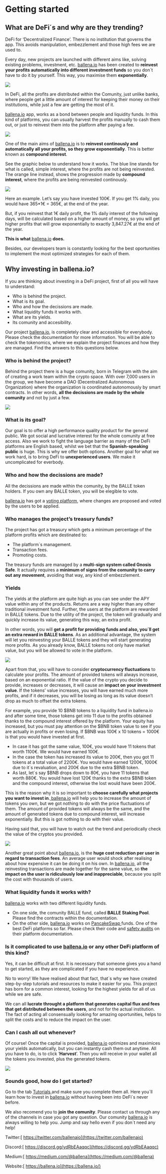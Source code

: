 # Getting started

## What are DeFi´s and why are they trending? 

DeFi for ‘Decentralized Finance’. There is no institution that governs the app. This avoids manipulation, embezzlement and those high fees we are used to. 

Every day, new projects are launched with different aims like, solving existing problems, investment, etc. [ballena.io](https://ballena.io/) has been created to **reinvest your profits automatically into different investment funds** so you don´t have to do it by yourself. This way, you maximise them **exponentially**. 



![](../.gitbook/assets/bitcoin-5675758_1280.png)



In DeFi, all the profits are distributed within the Comunity, just unlike banks, where people get a little amount of interest for keeping their money on their institutions, while just a few are getting the most of it. 

[ballena.io](https://ballena.io/) app, works as a bond between people and liquidity funds. In this kind of platforms, you can usually harvest the profits manually to cash them out, or just to reinvest them into the platform after paying a fee.



![](../.gitbook/assets/image%20%282%29.png)



One of the main aims of [ballena.io](https://ballena.io/) is to **reinvest continously and automatically all your profits, so they grow exponentially**. This is better known as **compound interest**. 

See the graphic below to understand how it works. The blue line stands for what is called, simple interest, where the profits are not being reinvested. The orange line instead, shows the progression made by **compound interest**, where the profits are being reinvested continously.



![](../.gitbook/assets/sin-titulo%20%283%29.png)



Here an example. Let’s say you have invested 100€. If you get 1% daily, you would have 365\*1€ = 365€, at the end of the year. 

But, if you reinvest that 1€ daily profit, the 1% daily interest of the following days, will be calculated based on a higher amount of money, so you will get higher profits that will grow exponentially to exactly 3,847.27€ at the end of the year. 

**This is what** [ballena.io](https://ballena.io/) **does.** 

Besides, our developers team is constantly looking for the best oportunities to implement the most optimized strategies for each of them.



## Why investing in ballena.io? 

If you are thinking about investing in a DeFi project, first of all you will have to understand:

* Who is behind the project. 
* What is its goal. 
* Who and how the decissions are made. 
* What liquidity funds it works with. 
* What are its yields. 
* Its comunity and accesibility.



Our project [ballena.io](https://ballena.io/), is completely clear and accessible for everybody. Please check the documentation for more information. You will be able to check the tokenomics, where we explain the project finances and how they are managed. Find the answers to this questions below.



### Who is behind the project?

Behind the project there is a huge comunity, born in Telegram with the aim of creating a work team within the crypto space. With over 7,000 users in the group, we have become a DAO \(Decentralized Autonomous Organization\) where the organization is coordinated autonomously by smart contracts. In other words, **all the decissions are made by the whole comunity** and not by just a few.



![](../.gitbook/assets/communication-1297544_1280.webp)



### What is its goal?

Our goal is to offer a high performance quality product for the general public. We got social and lucrative interest for the whole comunity at free access. Also we work to fight the language barrier as many of the DeFi platforms are English based, whilst we bet that the **Spanish-speaking public** is huge. This is why we offer both options. Another goal for what we work hard, is to bring DeFi to **unexperienced users**. We make it uncomplicated for everbody.



### Who and how the decissions are made?

All the decissions are made within the comunity, by the BALLE token holders. If you own any BALLE token, you will be elegible to vote.

[ballena.io](https://ballena.io/)  has got a [voting platform](https://vote.ballena.io/), where changes are proposed and voted by the users to be applied.



### Who manages the project’s treasury funds?

The project has got a treasury which gets a minimum percentage of the platform profits which are destinated to: 

* The platform´s management.
* Transaction fees.
* Promoting costs.



The treasury funds are managed by a **multi-sign system called Gnosis Safe**. It actually requires a **mínimum of signs from the comunity to carry out any movement**, avoiding that way, any kind of embezzlement.



### Yields

The yields at the platform are quite high as you can see under the APY value within any of the products. Returns are a way higher than any other traditional investment fund. Further, the users at the platform are rewarded in BALLE tokens. Due to the utility of the project, the token will gradually and quickly increase its value, generating this way, an extra profit.

In other words, you will **get a profit for providing funds and also, you´ll get an extra reward in BALLE tokens**. As an additional advantage, the system will let you reinvesting your BALLE tokens and they will start generating more profits. As you already know, BALLE tokens not only have market value, but you will be allowed to vote in the platform.



![](../.gitbook/assets/tap-6039919_1280%20%281%29.webp)



Apart from that, you will have to consider **cryptocurrency fluctuations** to calculate your profits. The amount of provided tokens will always increase, based on an exponential ratio. If the value of the crypto you decide to provide, increases or decreases, it will cause an **impact on your investment value**. If the tokens’ value increases, you will have earned much more profits, and if it decreases, you will be losing as long as its value doesn’t drop as much to offset the extra tokens. 

For example, you provide 10 $BNB tokens to a liquidity fund in ballena.io and after some time, those tokens get into 11 due to the profits obtained thanks to the compound interest offered by the platform. Your equity has increased, but you must pay attention on the $BNB token value to see if you are actually in profits or even losing. If $BNB was 100€ x 10 tokens = 1000€ is that you would have invested at first. 

* In case it has got the same value, 100€, you would have 11 tokens that worth 1100€. We would have earned 100€. 
* In the case the token has increased its value to 200€, then you got 11 tokens at a total value of 2200€. You would have earned 1200€, 1000€ due to it´s revaluation, and 200€ due to the extra $BNB token. 
* As last, let´s say $BNB drops down to 80€, you have 11 tokens that worth 880€. You would have lost 120€ thanks to the extra $BNB token and the compound interest, otherwise the lost would have been 200€. 

This is the reason why it is so important to **choose carefully what projects you want to invest in**.[ ](https://vote.ballena.io/)[ballena.io](https://ballena.io/) will help you to increase the amount of tokens you own, but we got nothing to do with the price fluctuations of them. The amount of provided tokens will always be the same, and the amount of generated tokens due to compound interest, will increase exponentially. But this is got nothing to do with their value. 

Having said that, you will have to watch out the trend and periodically check the value of the cryptos you provided. 



![](../.gitbook/assets/compos.png)



Another great point about [ballena.io](https://ballena.io/), is the **huge cost reduction per user in regard to transaction fees**. An average user would shock after realising about how expensive it can be doing it on his own. In [ballena.io](https://ballena.io/), all the reinvesting transactions are made together for the same value, so **the impact on the user is ridiculously low and inappreciable**, because you split the cost with thousands of users. 



### What liquidity funds it works with?

[ballena.io](https://ballena.io/) works with two different liquidity funds. 

* On one side, the comunity BALLE fund, called **BALLE Staking Pool**. Please find the contracts within the documentation. 
* On the other side, [ballena.io](https://ballena.io/) works on [PancakeSwap ](https://pancakeswap.finance/)funds. One of the best DeFi platforms so far. Please check their code and [safety audits](https://certik-public-assets.s3.amazonaws.com/REP-PancakeSwap-16_10_2020.pdf) on their platform documentation.



### Is it complicated to use [ballena.io](https://ballena.io/) or any other DeFi platform of this kind?

Yes, it can be difficult at first. It is necessary that someone gives you a hand to get started, as they are complicated if you have no experience. 

No to worry! We have realised about that fact, that´s why we have created step-by-step tutorials and resources to make it easier for you. This project has born for a common interest, looking for the highest yields for all of us while we are safe. 

We can all **lucrate throught a platform that generates capital flux and fees that get distributed between the users**, and not for the actual institution. The fact of acting all consensually looking for amazing oportunities, helps to split the costs and to reduce the impact on the user.



### Can I cash all out whenever?

Of course! Once the capital is provided, [ballena.io](https://ballena.io/) optimizes and maximices your yields automatically, but you can instantly cash them out anytime. All you have to do, is to click ‘**Harvest**’. Then you will receive in your wallet all the tokens you invested, plus the generated tokens.



![](../.gitbook/assets/image%20%281%29.png)

### 

### Sounds good, how do I get started?

Go to the tab [Tutorials ](../tutorials-and-tools/tutorials/)and make sure you complete them all. Here you´ll learn how to invest in [ballena.io](https://ballena.io/) without having been into DeFi´s never before. 

We also recomend you to **join the comunity**. Please contact us through any of the channels in case you got any question. Our comunity [ballena.io](https://ballena.io/) is always willing to help you. Jump and say hello even if you don´t need any help!

Twitter:[ https://twitter.com/ballenaio](https://twitter.com/ballenaio)

Discord:[ https://discord.gg/ydRbEAaqqc](https://discord.gg/ydRbEAaqqc)

Medium:[ https://medium.com/@ballena](https://medium.com/@ballena)

‌Website:[ https://ballena.io](https://ballena.io/)





